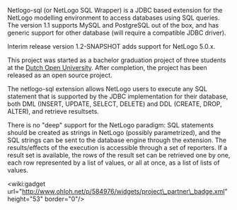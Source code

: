 Netlogo-sql (or NetLogo SQL Wrapper) is a JDBC based extension for the NetLogo modelling environment to access databases using SQL queries. The version 1.1 supports MySQL and PostgreSQL out of the box, and has generic support for other database (will require a compatible JDBC driver).

Interim release version 1.2-SNAPSHOT adds support for NetLogo 5.0.x.

This project was started as a bachelor graduation project of three students at the [Dutch Open University](http://www.ou.nl). After completion, the project has been released as an open source project.

The netlogo-sql extension allows NetLogo users to execute any SQL statement that is supported by the JDBC implementation for their database, both DML (INSERT, UPDATE, SELECT, DELETE) and DDL (CREATE, DROP, ALTER), and retrieve resultsets.

There is no "deep" support for the NetLogo paradigm: SQL statements should be created as strings in NetLogo (possibly parametrized), and the SQL strings can be sent to the database engine through the extension. The results/effects of the execution is accessible through a set of reporters. If a result set is available, the rows of the result set can be retrieved one by one, each row represented by a list of values, or all at once, as a list of lists of values.

&lt;wiki:gadget url="http://www.ohloh.net/p/584976/widgets/project\_partner\_badge.xml" height="53" border="0"/&gt;
